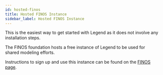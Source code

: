 ```yaml
---
id: hosted-finos
title: Hosted FINOS Instance
sidebar_label: Hosted FINOS Instance 
---
```


This is the easiest way to get started with Legend as it does not involve any installation steps. 

The FINOS foundation hosts a free instance of Legend to be used for shared modeling efforts. 

Instructions to sign up and use this instance can be found on the [FINOS page](https://www.finos.org/legend).
